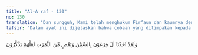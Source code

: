 ```yaml
---
title: "Al-A'raf - 130"
no: 130
translation: "Dan sungguh, Kami telah menghukum Fir‘aun dan kaumnya dengan (mendatangkan musim kemarau) bertahun-tahun dan kekurangan buah-buahan, agar mereka mengambil pelajaran."
tafsir: "Dalam ayat ini dijelaskan bahwa cobaan yang ditimpakan kepada Firaun berupa musim kemarau yang panjang, yang mengakibatkan timbulnya kesulitan hidup bagi mereka, cobaan ini seharusnya menimbulkan keinsafan dalam hati mereka, bahwa kekuatan dan kekuasaan yang mereka miliki selama ini bukanlah merupakan kekuatan dan kekuasaan tertinggi, masih ada kekuatan dan kekuasan Allah Yang Kuasa mendatangkan azab yang tidak dapat mereka atasi. Jika ada kesadaran semacam itu dalam hati mereka tentu mereka akan mengubah sikap dan perbuatan mereka, terutama kepada Bani Israil. Di samping itu, mereka menerima seruan Nabi Musa serta meninggalkan keingkaran mereka terhadap Allah.\n\nAzab yang diturunkan Allah kepada hamba-Nya senantiasa mengandung pelajaran dan pendidikan. Sebab, pada saat manusia menghadapi kesulitan dan kesukaran hidup, hatinya akan menjadi lembut, akan menghadapkan wajahnya kepada Allah Yang Maha Pengasih lagi Maha Penyayang untuk memohon pertolongan dan belas kasih-Nya. Di samping itu, ia juga akan berusaha memperbaiki tingkah lakunya dengan melakukan perbuatan yang diridai Allah. Akan tetapi, bila kesulitan dan kesukaran itu tidak mengubah sikap dan tingkah lakunya, dan tetap ingkar kepada Allah serta senantiasa berbuat kemaksiatan, maka mereka benar-benar orang yang merugi dan amat sesat karena kesulitan yang mereka hadapi tidak menimbulkan keinsafan dan kesadaran bagi mereka, bahkan sebaliknya menambah keingkaran dan kedurhakaan mereka terhadap Allah. Demikianlah keadaan Firaun dan para pengikutnya."
---
```


وَلَقَدْ اَخَذْنَآ اٰلَ فِرْعَوْنَ بِالسِّنِيْنَ وَنَقْصٍ مِّنَ الثَّمَرٰتِ لَعَلَّهُمْ يَذَّكَّرُوْنَ
